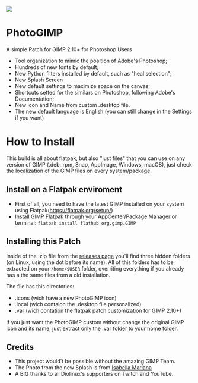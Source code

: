 ![](https://github.com/Diolinux/PhotoGIMP/blob/master/.var/app/org.gimp.GIMP/config/GIMP/2.10/splashes/photogimp-diolinux-splash.png)

# PhotoGIMP
A simple Patch for GIMP 2.10+ for Photoshop Users

* Tool organization to mimic the position of Adobe's Photoshop;
* Hundreds of new fonts by default;
* New Python filters installed by default, such as "heal selection";
* New Splash Screen
* New default settings to maximize space on the canvas;
* Shortcuts setted for the similars on Photoshop, following Adobe's Documentation;
* New icon and Name from custom .desktop file.
* The new default language is English (you can still change in the Settings if you want)

# How to Install

This build is all about flatpak, but also "just files" that you can use on any version of GIMP (.deb,.rpm, Snap, AppImage, Windows, macOS), just check the localization of the GIMP files on every system/package.

## Install on a Flatpak enviroment

* First of all, you need to have the latest GIMP installed on your system using Flatpak(https://flatpak.org/setup/)
* Install GIMP Flatpak through your AppCenter/Package Manager or terminal:
```flatpak install flathub org.gimp.GIMP```

## Installing this Patch

Inside of the .zip file from the [releases page](https://github.com/Diolinux/PhotoGIMP/releases) you'll find three hidden folders (on Linux, using the dot before its name). All of this folders has to be extracted on your ```/home/$USER``` folder, overriting everything if you already has a the same files from a old installation.

The file has this directories:

* .icons (wich have a new PhotoGIMP icon)
* .local (wich contaion the .desktop file personalized)
* .var (wich contation the flatpak patch customization for GIMP 2.10+)

If you just want the PhotoGIMP custom without change the original GIMP icon and its name, just extract only the .var folder to your home folder.

## Credits

* This project would't be possible without the amazing GIMP Team.
* The Photo from the new Splash is from [Isabella Mariana](https://www.pexels.com/pt-br/@isabella-mariana-1022505)
* A BIG thanks to all Diolinux's supporters on Twitch and YouTube.
